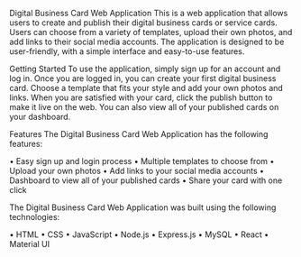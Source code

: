 Digital Business Card Web Application
This is a web application that allows users to create and publish their digital business cards or service cards. Users can choose from a variety of templates, upload their own photos, and add links to their social media accounts. The application is designed to be user-friendly, with a simple interface and easy-to-use features.

Getting Started
To use the application, simply sign up for an account and log in. Once you are logged in, you can create your first digital business card. Choose a template that fits your style and add your own photos and links. When you are satisfied with your card, click the publish button to make it live on the web. You can also view all of your published cards on your dashboard.

Features
The Digital Business Card Web Application has the following features:

• Easy sign up and login process
• Multiple templates to choose from
• Upload your own photos
• Add links to your social media accounts
• Dashboard to view all of your published cards
• Share your card with one click

The Digital Business Card Web Application was built using the following technologies:

• HTML
• CSS
• JavaScript
• Node.js
• Express.js
• MySQL
• React
• Material UI
